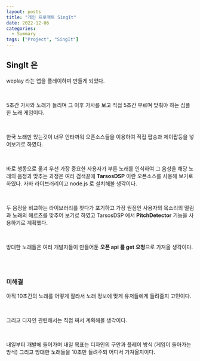 ```yaml
---
layout: posts
title: "개인 프로젝트 SingIt"
date: 2022-12-06
categories:
  - Summary
tags: ["Project", "SingIt"]
---
```


## SingIt 은

weplay 라는 앱을 플레이하며 만들게 되었다.

<br>

5초간 가사와 노래가 들리며 그 이후 가사를 보고 직접 5초간 부르며 맞춰야 하는 심플한 노래 게임이다.

<br>

한국 노래만 있는것이 너무 안타까워 오픈소스들을 이용하여 직접 팝송과 제이팝등을 넣어보기로 하였다.

<br>

바로 행동으로 옮겨 우선 가장 중요한 사용자가 부른 노래를 인식하여 그 음성을 해당 노래의 음정과 맞추는 과정은 여러 검색끝에 **TarsosDSP** 이란 오픈소스를 사용해 보기로 하였다. 자바 라이브러리이고 node.js 로 설치해볼 생각이다.

<br>

두 음정을 비교하는 라이브러리를 찾다가 포기하고 가장 원점인 사용자의 목소리의 떨림과 노래의 헤르츠를 맞추어 보기로 하였고 TarsosDSP 에서 **PitchDetector** 기능을 사용하기로 계획했다. 

<br>

방대한 노래들은 여러 개발자들이 만들어둔 **오픈 api 를 get 요청**으로 가져올 생각이다.

<br>
<br>

### 미해결

아직 10초간의 노래를 어떻게 잘라서 노래 정보에 맞게 유저들에게 들려줄지 고민이다.

<br>

그리고 디자인 관련해서는 직접 짜서 계획해볼 생각이다.

<br>

내일부터 개발에 들어가며 내일 목표는 디자인의 구안과 플레이 방식 (게임이 돌아가는 방식) 그리고 방대한 노래들을 10초만 들려주되 어디서 가져올지이다.